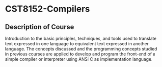 # CST8152-Compilers

## Description of Course
Introduction to the basic principles, techniques, and tools used to translate text expressed in one language to equivalent text expressed in another language. The concepts discussed and the programming concepts studied in previous courses are applied to develop and program the front-end of a simple compiler or interpreter using ANSI C as implementation language.
